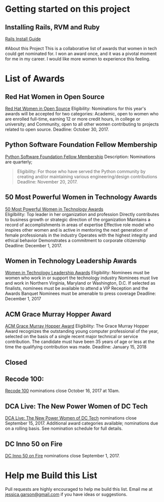 # Getting started on this project
## Installing Rails, RVM and Ruby
[Rails Install Guide](http://installrails.com/)


#About this Project
This is a collaborative list of awards that women in tech could get nominated for. I won an award once, and it was a pivotal moment for me in my career. I would like more women to experience this feeling.

# List of Awards

## Red Hat Women in Open Source
[Red Hat Women in Open Source](https://www.redhat.com/en/about/press-releases/nominations-open-2018-red-hat-women-open-source-awards)
Eligibility: Nominations for this year's awards will be accepted for two categories: Academic, open to women who are enrolled full-time, earning 12 or more credit hours, in college or university; and Community, open to all other women contributing to projects related to open source.
Deadline: October 30, 2017.

## Python Software Foundation Fellow Membership
[Python Software Foundation Fellow Membership](https://www.python.org/psf/fellows/)
Description: Nominations are quarterly;
>Eligibility: For those who have served the Python community by creating and/or maintaining various engineering/design contributions
>Deadline: November 20, 2017.

## 50 Most Powerful Women in Technology Awards
[50 Most Powerful Women in Technology Awards ](http://top50tech.org/2018/)  
Eligilbility: Top leader in her organization and profession
Directly contributes to business growth or strategic direction of the organization
Maintains a record of accomplishments in areas of expertise
Effective role model who inspires other women and is active in mentoring the next generation of female professionals in the industry
Operates with the highest integrity and ethical behavior
Demonstrates a commitment to corporate citizenship
Deadline: December 1, 2017.

## Women in Technology Leadership Awards
[Women in Technology Leadership Awards](http://www.womenintechnology.org/leadership-awards)
Eligibility: Nominees must be women who work in or support the technology industry
Nominees must live and work in Northern Virginia, Maryland or Washington, D.C.
If selected as finalists, nominees must be available to attend a VIP Reception and the Awards Banquet
Nominees must be amenable to press coverage
Deadline: December 1, 2017

## ACM Grace Murray Hopper Award
[ACM Grace Murray Hopper Award](https://awards.acm.org/hopper/nominations)
Eligibility: The Grace Murray Hopper Award recognizes the outstanding young computer professional of the year, selected on the basis of a single recent major technical or service contribution.  The candidate must have been 35 years of age or less at the time the qualifying contribution was made.
Deadline: January 15, 2018

## Closed

## Recode 100:
[Recode 100](https://www.recode.net/2017/9/27/16350668/recode-100-nominate-top-tech-business-people-who-matter-2017) nominations close October 16, 2017 at 10am.

## DCA Live: The New Power Women of DC Tech
[DCA Live: The New Power Women of DC Tech](http://dca-live.com/nominate) nominations close September 15, 2017. Additional award categories available; nominations due on a rolling basis. See nomination schedule for full details.

## DC Inno 50 on Fire
[DC Inno 50 on Fire](https://www.americaninno.com/dc/dc-innos-50-on-fire/) nominations close September 1, 2017.

# Help me Build this List
Pull requests are highly encouraged to help me build this list. Email me at jessica.garson@gmail.com if you have ideas or suggestions.  
